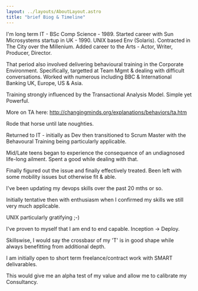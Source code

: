 ```yaml
---
layout: ../layouts/AboutLayout.astro
title: "brief Biog & Timeline"
---
```


I'm long term IT - BSc Comp Science - 1989. Started career with Sun Microsystems startup in UK - 1990. UNIX based Env (Solaris). Contracted in The City over the Millenium. Added career to the Arts - Actor, Writer, Producer, Director.

That period also involved delivering behavioural training in the Corporate Environment. Specifically, targetted at Team Mgmt & dealing with difficult conversations. Worked with numerous including BBC & International Banking UK, Europe, US & Asia.

Training strongly influenced by the Transactional Analysis Model. Simple yet Powerful.

More on TA here: http://changingminds.org/explanations/behaviors/ta.htm

Rode that horse until late noughties.

Returned to IT - initially as Dev then transitioned to Scrum Master with the Behavoural Training being particularly applicable.

Mid/Late teens began to experience the consequence of an undiagnosed life-long ailment. Spent a good while dealing with that.

Finally figured out the issue and finally effectively treated. Been left with some mobility issues but otherwise fit & able.

I've been updating my devops skills over the past 20 mths or so.

Initially tentative then with enthusiasm when I confirmed my skills we still very much applicable.

UNIX particularly gratifying ;-)

I've proven to myself that I am end to end capable. Inception -> Deploy.

Skillswise, I would say the crossbasr of my 'T' is in good shape while always benefitting from additional depth.

I am initially open to short term freelance/contract work with SMART delivarables.

This would give me an alpha test of my value and allow me to calibrate my Consultancy.
